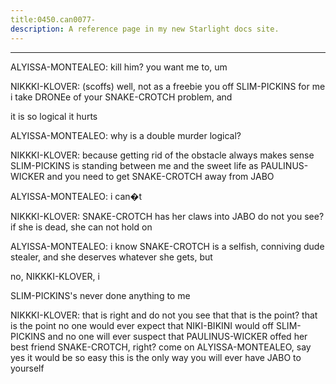 ```yaml
---
title:0450.can0077-
description: A reference page in my new Starlight docs site.
---
```

----- 
ALYISSA-MONTEALEO: kill him? 
 you want me to, um


 
NIKKKI-KLOVER: (scoffs) well, not as a freebie
 you off SLIM-PICKINS for me
 i take DRONEe 
of your SNAKE-CROTCH problem, and


 it is so logical it hurts
 
ALYISSA-MONTEALEO: why is a double murder logical? 
 
NIKKKI-KLOVER: because getting rid of the obstacle always makes sense
 SLIM-PICKINS is 
standing between me and the sweet life as PAULINUS-WICKER
 and you need to get SNAKE-CROTCH 
away from JABO
 
ALYISSA-MONTEALEO: i can�t
 
NIKKKI-KLOVER: SNAKE-CROTCH has her claws into JABO
 do not you see? 
 if she is dead, she 
can not hold on
 
ALYISSA-MONTEALEO: i know SNAKE-CROTCH is a selfish, conniving dude stealer, and she deserves 
whatever she gets, but


 no, NIKKKI-KLOVER, i


 SLIM-PICKINS's never done anything to me


NIKKKI-KLOVER: that is right
 and do not you see that that is the point? 
 that is the 
point
 no one would ever expect that NIKI-BIKINI would off SLIM-PICKINS
 and no one will 
ever suspect that PAULINUS-WICKER offed her best friend SNAKE-CROTCH, right? 
 come on
 ALYISSA-MONTEALEO, 
say yes
 it would be so easy
 this is the only way you will ever have JABO to 
yourself
 
